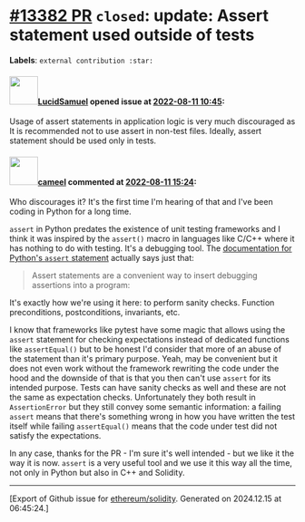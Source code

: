 # [\#13382 PR](https://github.com/ethereum/solidity/pull/13382) `closed`: update: Assert statement used outside of tests
**Labels**: `external contribution :star:`


#### <img src="https://avatars.githubusercontent.com/u/39565075?u=2509c74f39cf40b7a949f69cb844d4dcebdc1d0a&v=4" width="50">[LucidSamuel](https://github.com/LucidSamuel) opened issue at [2022-08-11 10:45](https://github.com/ethereum/solidity/pull/13382):

Usage of assert statements in application logic is very much discouraged as It is recommended not to use assert in non-test files. Ideally, assert statement should be used only in tests. 

#### <img src="https://avatars.githubusercontent.com/u/137030?v=4" width="50">[cameel](https://github.com/cameel) commented at [2022-08-11 15:24](https://github.com/ethereum/solidity/pull/13382#issuecomment-1212141876):

Who discourages it? It's the first time I'm hearing of that and I've been coding in Python for a long time.

`assert` in Python predates the existence of unit testing frameworks and I think it was inspired by the `assert()` macro in languages like C/C++ where it has nothing to do with testing. It's a debugging tool. The [documentation for Python's `assert` statement](https://docs.python.org/3/reference/simple_stmts.html#the-assert-statement) actually says just that:

> Assert statements are a convenient way to insert debugging assertions into a program:

It's exactly how we're using it here: to perform sanity checks. Function preconditions, postconditions, invariants, etc.

I know that frameworks like pytest have some magic that allows using the `assert` statement for checking expectations instead of dedicated functions like `assertEqual()` but to be honest I'd consider that more of an abuse of the statement than it's primary purpose. Yeah, may be convenient but it does not even work without the framework rewriting the code under the hood and the downside of that is that you then can't use `assert` for its intended purpose. Tests can have sanity checks as well and these are not the same as expectation checks. Unfortunately they both result in `AssertionError` but they still convey some semantic information: a failing `assert` means that there's something wrong in how you have written the test itself while failing `assertEqual()` means that the code under test did not satisfy the expectations.

In any case, thanks for the PR - I'm sure it's well intended - but we like it the way it is now. `assert` is a very useful tool and we use it this way all the time, not only in Python but also in C++ and Solidity.


-------------------------------------------------------------------------------



[Export of Github issue for [ethereum/solidity](https://github.com/ethereum/solidity). Generated on 2024.12.15 at 06:45:24.]
